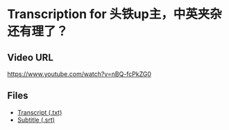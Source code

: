 # Transcription for 头铁up主，中英夹杂还有理了？
## Video URL
https://www.youtube.com/watch?v=nBQ-fcPkZG0
 
## Files
- [Transcript (.txt)](./transcript.txt)
- [Subtitle (.srt)](./transcript.srt)
